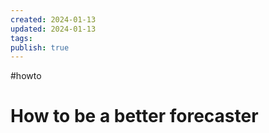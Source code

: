 ```yaml
---
created: 2024-01-13
updated: 2024-01-13
tags: 
publish: true
---
```

#howto

# How to be a better forecaster

